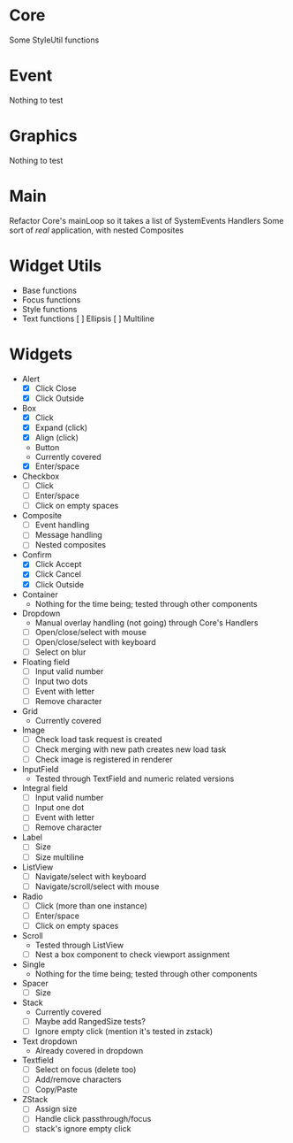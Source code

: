 # Core
  Some StyleUtil functions

# Event
  Nothing to test

# Graphics
  Nothing to test

# Main
  Refactor Core's mainLoop so it takes a list of SystemEvents
  Handlers
  Some sort of _real_ application, with nested Composites

# Widget Utils
- Base functions
- Focus functions
- Style functions
- Text functions
  [ ] Ellipsis
  [ ] Multiline

# Widgets
- Alert
  - [x] Click Close
  - [x] Click Outside
- Box
  - [x] Click
  - [x] Expand (click)
  - [x] Align (click)
  - Button
  - Currently covered
  - [x] Enter/space
- Checkbox
  - [ ] Click
  - [ ] Enter/space
  - [ ] Click on empty spaces
- Composite
  - [ ] Event handling
  - [ ] Message handling
  - [ ] Nested composites
- Confirm
  - [x] Click Accept
  - [x] Click Cancel
  - [x] Click Outside
- Container
  - Nothing for the time being; tested through other components
- Dropdown
  - Manual overlay handling (not going) through Core's Handlers
  - [ ] Open/close/select with mouse
  - [ ] Open/close/select with keyboard
  - [ ] Select on blur
- Floating field
  - [ ] Input valid number
  - [ ] Input two dots
  - [ ] Event with letter
  - [ ] Remove character
- Grid
  - Currently covered
- Image
  - [ ] Check load task request is created
  - [ ] Check merging with new path creates new load task
  - [ ] Check image is registered in renderer
- InputField
  - Tested through TextField and numeric related versions
- Integral field
  - [ ] Input valid number
  - [ ] Input one dot
  - [ ] Event with letter
  - [ ] Remove character
- Label
  - [ ] Size
  - [ ] Size multiline
- ListView
  - [ ] Navigate/select with keyboard
  - [ ] Navigate/scroll/select with mouse
- Radio
  - [ ] Click (more than one instance)
  - [ ] Enter/space
  - [ ] Click on empty spaces
- Scroll
  - Tested through ListView
  - [ ] Nest a box component to check viewport assignment
- Single
  - Nothing for the time being; tested through other components
- Spacer
  - [ ] Size
- Stack
  - Currently covered
  - [ ] Maybe add RangedSize tests?
  - [ ] Ignore empty click (mention it's tested in zstack)
- Text dropdown
  - Already covered in dropdown
- Textfield
  - [ ] Select on focus (delete too)
  - [ ] Add/remove characters
  - [ ] Copy/Paste
- ZStack
  - [ ] Assign size
  - [ ] Handle click passthrough/focus
  - [ ] stack's ignore empty click
